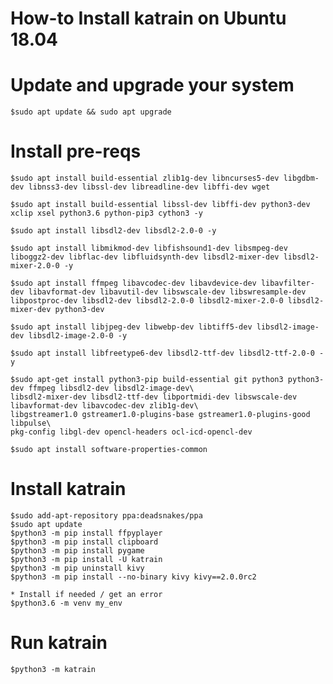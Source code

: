 # How-to Install katrain on Ubuntu 18.04

# Update and upgrade your system

    $sudo apt update && sudo apt upgrade

# Install pre-reqs
    $sudo apt install build-essential zlib1g-dev libncurses5-dev libgdbm-dev libnss3-dev libssl-dev libreadline-dev libffi-dev wget
    
    $sudo apt install build-essential libssl-dev libffi-dev python3-dev xclip xsel python3.6 python-pip3 cython3 -y
    
    $sudo apt install libsdl2-dev libsdl2-2.0-0 -y
    
    $sudo apt install libmikmod-dev libfishsound1-dev libsmpeg-dev liboggz2-dev libflac-dev libfluidsynth-dev libsdl2-mixer-dev libsdl2-mixer-2.0-0 -y
    
    $sudo apt install ffmpeg libavcodec-dev libavdevice-dev libavfilter-dev libavformat-dev libavutil-dev libswscale-dev libswresample-dev libpostproc-dev libsdl2-dev libsdl2-2.0-0 libsdl2-mixer-2.0-0 libsdl2-mixer-dev python3-dev
    
    $sudo apt install libjpeg-dev libwebp-dev libtiff5-dev libsdl2-image-dev libsdl2-image-2.0-0 -y
    
    $sudo apt install libfreetype6-dev libsdl2-ttf-dev libsdl2-ttf-2.0-0 -y
    
    $sudo apt-get install python3-pip build-essential git python3 python3-dev ffmpeg libsdl2-dev libsdl2-image-dev\
    libsdl2-mixer-dev libsdl2-ttf-dev libportmidi-dev libswscale-dev libavformat-dev libavcodec-dev zlib1g-dev\
    libgstreamer1.0 gstreamer1.0-plugins-base gstreamer1.0-plugins-good libpulse\
    pkg-config libgl-dev opencl-headers ocl-icd-opencl-dev
    
    $sudo apt install software-properties-common

# Install katrain
    $sudo add-apt-repository ppa:deadsnakes/ppa
    $sudo apt update
    $python3 -m pip install ffpyplayer
    $python3 -m pip install clipboard
    $python3 -m pip install pygame
    $python3 -m pip install -U katrain
    $python3 -m pip uninstall kivy
    $python3 -m pip install --no-binary kivy kivy==2.0.0rc2
    
    * Install if needed / get an error
    $python3.6 -m venv my_env

# Run katrain
    $python3 -m katrain
